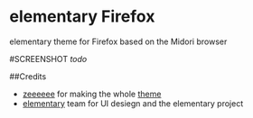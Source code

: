 elementary Firefox
==================

elementary theme for Firefox based on the Midori browser

#SCREENSHOT
*todo*

##Credits
* [zeeeeee](http://zeeeeee.deviantart.com/) for making the whole [theme](http://fav.me/d5lpcyw)
* [elementary](elementaryos.org) team for UI desiegn and the elementary project
